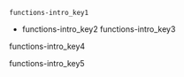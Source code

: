 ```ngMeta
functions-intro_key1
```

- functions-intro_key2
functions-intro_key3


functions-intro_key4


functions-intro_key5

